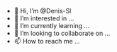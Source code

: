 - 👋 Hi, I’m @Denis-Sl
- 👀 I’m interested in ...
- 🌱 I’m currently learning ...
- 💞️ I’m looking to collaborate on ...
- 📫 How to reach me ...

<!---
Denis-Sl/Denis-Sl is a ✨ special ✨ repository because its `README.md` (this file) appears on your GitHub profile.
You can click the Preview link to take a look at your changes.
--->
